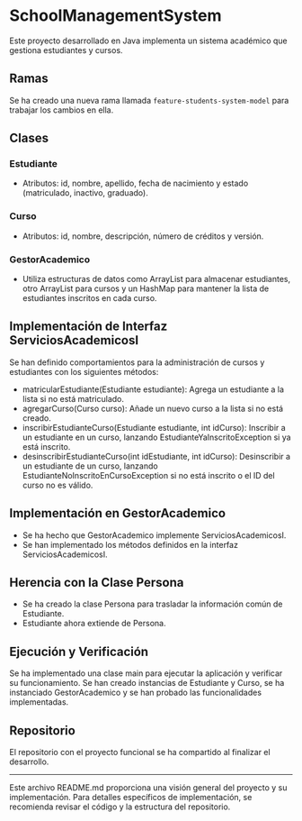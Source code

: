 # SchoolManagementSystem

Este proyecto desarrollado en Java implementa un sistema académico que gestiona estudiantes y cursos.

## Ramas

Se ha creado una nueva rama llamada `feature-students-system-model` para trabajar los cambios en ella.

## Clases

### Estudiante

- Atributos: id, nombre, apellido, fecha de nacimiento y estado (matriculado, inactivo, graduado).

### Curso

- Atributos: id, nombre, descripción, número de créditos y versión.

### GestorAcademico

- Utiliza estructuras de datos como ArrayList para almacenar estudiantes, otro ArrayList para cursos y un HashMap para mantener la lista de estudiantes inscritos en cada curso.

## Implementación de Interfaz ServiciosAcademicosI

Se han definido comportamientos para la administración de cursos y estudiantes con los siguientes métodos:

- matricularEstudiante(Estudiante estudiante): Agrega un estudiante a la lista si no está matriculado.
- agregarCurso(Curso curso): Añade un nuevo curso a la lista si no está creado.
- inscribirEstudianteCurso(Estudiante estudiante, int idCurso): Inscribir a un estudiante en un curso, lanzando EstudianteYaInscritoException si ya está inscrito.
- desinscribirEstudianteCurso(int idEstudiante, int idCurso): Desinscribir a un estudiante de un curso, lanzando EstudianteNoInscritoEnCursoException si no está inscrito o el ID del curso no es válido.

## Implementación en GestorAcademico

- Se ha hecho que GestorAcademico implemente ServiciosAcademicosI.
- Se han implementado los métodos definidos en la interfaz ServiciosAcademicosI.

## Herencia con la Clase Persona

- Se ha creado la clase Persona para trasladar la información común de Estudiante.
- Estudiante ahora extiende de Persona.

## Ejecución y Verificación

Se ha implementado una clase main para ejecutar la aplicación y verificar su funcionamiento. Se han creado instancias de Estudiante y Curso, se ha instanciado GestorAcademico y se han probado las funcionalidades implementadas.

## Repositorio

El repositorio con el proyecto funcional se ha compartido al finalizar el desarrollo.

---

Este archivo README.md proporciona una visión general del proyecto y su implementación. Para detalles específicos de implementación, se recomienda revisar el código y la estructura del repositorio.

